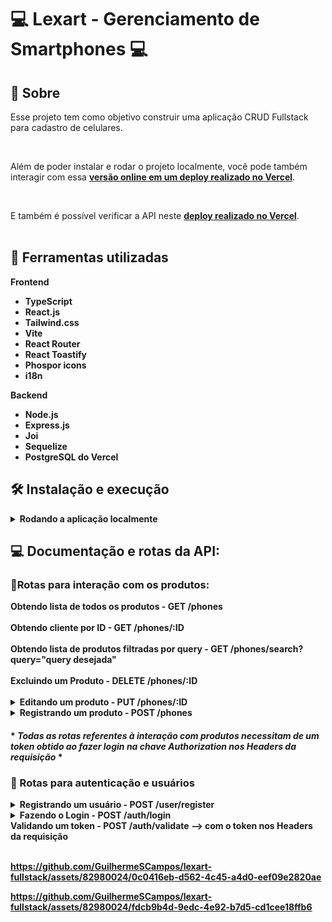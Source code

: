 # :computer: Lexart - Gerenciamento de Smartphones :computer:


## :page_with_curl: Sobre

Esse projeto tem como objetivo construir uma aplicação CRUD Fullstack para cadastro de celulares.

<br />

Além de poder instalar e rodar o projeto localmente, você pode também interagir com essa
[<strong>versão online em um deploy realizado no Vercel</strong>](https://lexart-fullstack-frontend.vercel.app/).

<br />

E também é possível verificar a API neste [<strong>deploy realizado no Vercel</strong>](https://lexart-fullstack-backend.vercel.app/).
<br />
<br />


## :wrench: Ferramentas utilizadas

<strong>Frontend<strong/>
* TypeScript
* React.js
* Tailwind.css
* Vite
* React Router
* React Toastify
* Phospor icons
* i18n

<strong>Backend<strong/>
* Node.js
* Express.js
* Joi
* Sequelize
* PostgreSQL do Vercel


  
## :hammer_and_wrench: Instalação e execução


<details>
  <summary markdown="span"><strong>Rodando a aplicação localmente</strong></summary><br />

Para rodar está aplicação localmente é necessário ter **Git**, **Node** e o **PostgreSQL** instalados e atualizados em seu computador.

Também é necessário que o seu sistema operacional tenha um **terminal Bash** instalado. Caso você esteja utilizando **Linux** ou **macOS**, o Bash já vem instalado por padrão. Porém, se o seu sistema for **Windows**, talvez você precise fazer [a instalação a parte](https://www.lifewire.com/install-bash-on-windows-10-4101773).

<details>
  <summary markdown="span"><strong> :hammer: Configurando o Back-end</strong></summary><br />
  
    
    1. Clone o repositório

  - Use o comando: `git clone git@github.com:GuilhermeSCampos/lexart-fullstack.git`.
  - Entre na pasta do repositório que você acabou de clonar:
    - `cd lexart-fullstack`
    
  2. Entre na pasta do Backend

  - `cd backend`

  3. Instale as dependências

  - `npm install`
    
  <summary markdown="span"><strong>Configurando o banco de dados e .env</strong></summary><br />
  
  O projeto vem configurado para rodar em um banco de dados PostgreSQL, então é nessário instalar 
  PostgreSQL em seu computador ou utilizar um servidor na nuvem. Após ter configurado seu banco, é necessário configurar
    as variáveis de ambiente:

### 1. Em um arquivo .env na raíz do repositório, adicione as configurações de seu banco MySQL:

```sh
POSTGRES_URL=
POSTGRES_USER=
POSTGRES_HOST=
POSTGRES_PASSWORD=
POSTGRES_DATABASE=
JWT_SECRET=
```

### 2. Nesse mesmo arquivo .env, a porta do Express desejada para rodar o servidor

```sh
PORT=
```
### 3. Depois de preencher os dados no env pra se conectar ao banco execute as migrations que populam o banco:
  
  - `npx sequelize db:migrate`

### 4. Por fim, após ter efetuado todas as configurações, rode o servidor utilizando este comando no diretório backend:
  
  - `npm run dev`

  
  </details>
  
   <details>
  <summary markdown="span"><strong> :sunrise: Configurando o Front-end</strong></summary><br />
  
    
    1. Acesse o repositório
  
  - Entre na pasta do repositório:
    - `cd lexart-fullstack`
    
  2. Entre na pasta do Frontend

  - `cd frontend`

  3. Instale as dependências

  - `npm install`
    
  <summary markdown="span"><strong>Configurando variáveis de ambiente</strong></summary><br />
  
  O projeto Frontend vem configurado para fazer diversas requisições para uma API, o endereço vai mudar dependendo de como você rodar o projeto, por isso é necessário configurar
    as variáveis de ambiente:

### 1. Em um arquivo .env na raíz do repositório, adicione as configurações de seu endereço no API como no exemplo abaixo:

```sh
VITE_API_URL="https://lexart-fullstack-backend.vercel.app"
```

### 3. Por fim, após ter efetuado todas as configurações, rode o servidor utilizando este comando no diretório frontend:
  
  - `npm run dev`

  
  </details>
  
 </details>
 
 ## :computer: Documentação e rotas da API:

### 📱Rotas para interação com os produtos:
<summary markdown="span"><strong>Obtendo lista de todos os produtos - GET /phones</strong></summary><br />
<summary markdown="span"><strong>Obtendo cliente por ID - GET /phones/:ID</strong></summary><br />
<summary markdown="span"><strong>Obtendo lista de produtos filtradas por query - GET /phones/search?query="query desejada"</strong></summary><br />
<summary markdown="span"><strong>Excluindo um Produto - DELETE /phones/:ID</strong></summary><br />
<details>
<summary markdown="span"><strong>Editando um produto - PUT /phones/:ID</strong></summary><br /> 

  ```sh
body = {
   name: "Xiaomi Redmi 9",
   brand: "Xiaomi",
   model: "Redmi 9",
   price:  10000,
   color: "red"
}
```
</details>


 
<details>
  <summary markdown="span"><strong>Registrando um produto - POST /phones </strong></summary><br />

  <strong>Estrutura 1 </strong><br />
  
  
```sh
body = {
  "name": "Xiaomi Redmi 9",
  "brand": "Xiaomi",
  "model": "Redmi 9",
  "price": 10000,
  "color": "red"
}
```

  <strong>Estrutura 2 </strong><br />
  
  
```sh
body = {
  "name": "Xiaomi Redmi 9",
  "details": {
    "brand": "Xiaomi",
    "model": "Redmi 9",
    "color": "red"
  },
  "price": 10000
}
```

  <strong>Estrutura 3 </strong><br />
  
  
```sh
body = [
  {
    "name": "Xiaomi Redmi 9",
    "brand": "Xiaomi",
    "model": "Redmi 9",
    "data": [
      {
        "price": 10000,
        "color": "red"
      },
      {
        "price": 10000,
        "color": "blue"
      }
    ]
  },
  {
    "name": "Iphone 14 Pro",
    "brand": "Iphone",
    "model": "14 Pro",
    "data": [
      {
        "price": 30000,
        "color": "silver"
      },
      {
        "price": 30100,
        "color": "gold"
      }
    ]
  }
]


```
</details>

#### * __*Todas as rotas referentes à interação com produtos necessitam de um token obtido ao fazer login na chave Authorization nos Headers da requisição*__ *

### 🙆 Rotas para autenticação e usuários
<details>
<summary markdown="span"><strong>Registrando um usuário - POST /user/register</strong></summary><br />

  ```sh
body = {
  "username": "testeuser",
  "password": "testesenha"
}
```
  </details>
  <details>
<summary markdown="span"><strong>Fazendo o Login - POST /auth/login</strong></summary><br />
    
  ```sh
body = {
  "username": "testeuser",
  "password": "testesenha"
}
```
</details>
<summary markdown="span"><strong>Validando um token - POST /auth/validate --> com o token nos Headers da requisição</strong></summary><br />

https://github.com/GuilhermeSCampos/lexart-fullstack/assets/82980024/0c0416eb-d562-4c45-a4d0-eef09e2820ae

https://github.com/GuilhermeSCampos/lexart-fullstack/assets/82980024/fdcb9b4d-9edc-4e92-b7d5-cd1cee18ffb6

 
 
